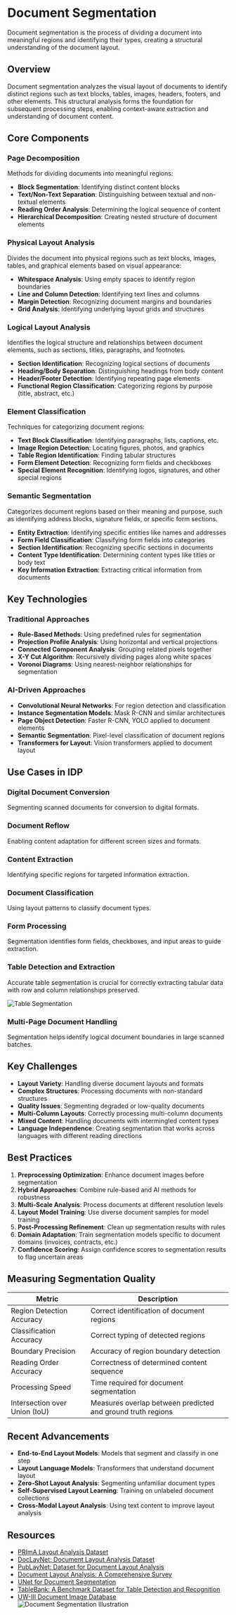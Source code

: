 # Document Segmentation

Document segmentation is the process of dividing a document into meaningful regions and identifying their types, creating a structural understanding of the document layout.

## Overview

Document segmentation analyzes the visual layout of documents to identify distinct regions such as text blocks, tables, images, headers, footers, and other elements. This structural analysis forms the foundation for subsequent processing steps, enabling context-aware extraction and understanding of document content.

## Core Components

### Page Decomposition

Methods for dividing documents into meaningful regions:

- **Block Segmentation**: Identifying distinct content blocks
- **Text/Non-Text Separation**: Distinguishing between textual and non-textual elements
- **Reading Order Analysis**: Determining the logical sequence of content
- **Hierarchical Decomposition**: Creating nested structure of document elements

### Physical Layout Analysis

Divides the document into physical regions such as text blocks, images, tables, and graphical elements based on visual appearance:

- **Whitespace Analysis**: Using empty spaces to identify region boundaries
- **Line and Column Detection**: Identifying text lines and columns
- **Margin Detection**: Recognizing document margins and boundaries
- **Grid Analysis**: Identifying underlying layout grids and structures

### Logical Layout Analysis

Identifies the logical structure and relationships between document elements, such as sections, titles, paragraphs, and footnotes.

- **Section Identification**: Recognizing logical sections of documents
- **Heading/Body Separation**: Distinguishing headings from body content
- **Header/Footer Detection**: Identifying repeating page elements
- **Functional Region Classification**: Categorizing regions by purpose (title, abstract, etc.)

### Element Classification

Techniques for categorizing document regions:

- **Text Block Classification**: Identifying paragraphs, lists, captions, etc.
- **Image Region Detection**: Locating figures, photos, and graphics
- **Table Region Identification**: Finding tabular structures
- **Form Element Detection**: Recognizing form fields and checkboxes
- **Special Element Recognition**: Identifying logos, signatures, and other special regions

### Semantic Segmentation

Categorizes document regions based on their meaning and purpose, such as identifying address blocks, signature fields, or specific form sections.

- **Entity Extraction**: Identifying specific entities like names and addresses
- **Form Field Classification**: Classifying form fields into categories
- **Section Identification**: Recognizing specific sections in documents
- **Content Type Identification**: Determining content types like titles or body text
- **Key Information Extraction**: Extracting critical information from documents

## Key Technologies

### Traditional Approaches

- **Rule-Based Methods**: Using predefined rules for segmentation
- **Projection Profile Analysis**: Using horizontal and vertical projections
- **Connected Component Analysis**: Grouping related pixels together
- **X-Y Cut Algorithm**: Recursively dividing pages along white spaces
- **Voronoi Diagrams**: Using nearest-neighbor relationships for segmentation

### AI-Driven Approaches

- **Convolutional Neural Networks**: For region detection and classification
- **Instance Segmentation Models**: Mask R-CNN and similar architectures
- **Page Object Detection**: Faster R-CNN, YOLO applied to document elements
- **Semantic Segmentation**: Pixel-level classification of document regions
- **Transformers for Layout**: Vision transformers applied to document layout

## Use Cases in IDP

### Digital Document Conversion

Segmenting scanned documents for conversion to digital formats.

### Document Reflow

Enabling content adaptation for different screen sizes and formats.

### Content Extraction

Identifying specific regions for targeted information extraction.

### Document Classification

Using layout patterns to classify document types.

### Form Processing

Segmentation identifies form fields, checkboxes, and input areas to guide extraction.

### Table Detection and Extraction

Accurate table segmentation is crucial for correctly extracting tabular data with row and column relationships preserved.

![Table Segmentation](assets/table-segmentation.png)

### Multi-Page Document Handling

Segmentation helps identify logical document boundaries in large scanned batches.

## Key Challenges

- **Layout Variety**: Handling diverse document layouts and formats
- **Complex Structures**: Processing documents with non-standard structures
- **Quality Issues**: Segmenting degraded or low-quality documents
- **Multi-Column Layouts**: Correctly processing multi-column documents
- **Mixed Content**: Handling documents with intermingled content types
- **Language Independence**: Creating segmentation that works across languages with different reading directions

## Best Practices

1. **Preprocessing Optimization**: Enhance document images before segmentation
2. **Hybrid Approaches**: Combine rule-based and AI methods for robustness
3. **Multi-Scale Analysis**: Process documents at different resolution levels
4. **Layout Model Training**: Use diverse document samples for model training
5. **Post-Processing Refinement**: Clean up segmentation results with rules
6. **Domain Adaptation**: Train segmentation models specific to document domains (invoices, contracts, etc.)
7. **Confidence Scoring**: Assign confidence scores to segmentation results to flag uncertain areas

## Measuring Segmentation Quality

| Metric | Description |
|--------|-------------|
| Region Detection Accuracy | Correct identification of document regions |
| Classification Accuracy | Correct typing of detected regions |
| Boundary Precision | Accuracy of region boundary detection |
| Reading Order Accuracy | Correctness of determined content sequence |
| Processing Speed | Time required for document segmentation |
| Intersection over Union (IoU) | Measures overlap between predicted and ground truth regions |

## Recent Advancements

- **End-to-End Layout Models**: Models that segment and classify in one step
- **Layout Language Models**: Transformers that understand document layout
- **Zero-Shot Layout Analysis**: Segmenting unfamiliar document types
- **Self-Supervised Layout Learning**: Training on unlabeled document collections
- **Cross-Modal Layout Analysis**: Using text content to improve layout analysis

## Resources

- [PRImA Layout Analysis Dataset](https://www.primaresearch.org/datasets/)
- [DocLayNet: Document Layout Analysis Dataset](https://huggingface.co/datasets/ds4sd/DocLayNet)
- [PubLayNet: Dataset for Document Layout Analysis](https://github.com/ibm-aur-nlp/PubLayNet)
- [Document Layout Analysis: A Comprehensive Survey](https://arxiv.org/abs/2103.15348)
- [UNet for Document Segmentation](https://github.com/dhlab-epfl/dhSegment)
- [TableBank: A Benchmark Dataset for Table Detection and Recognition](https://github.com/doc-analysis/TableBank)
- [UW-III Document Image Database](http://tc11.cvc.uab.es/datasets/UWIII_1)
![Document Segmentation Illustration](assets/segmentation-illustration.png)


